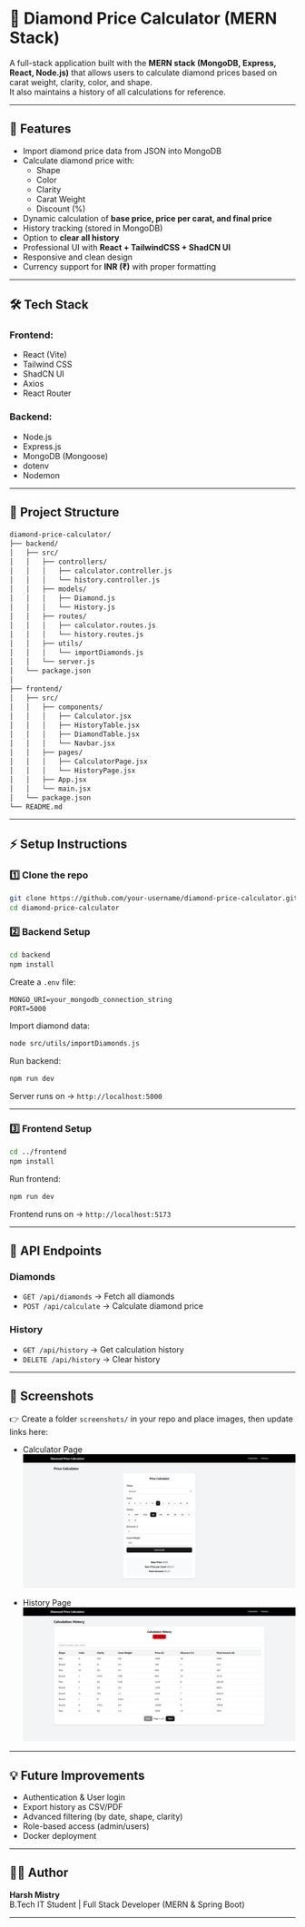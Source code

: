 # 💎 Diamond Price Calculator (MERN Stack)

A full-stack application built with the **MERN stack (MongoDB, Express, React, Node.js)** that allows users to calculate diamond prices based on carat weight, clarity, color, and shape.  
It also maintains a history of all calculations for reference.

---

## 🚀 Features
- Import diamond price data from JSON into MongoDB
- Calculate diamond price with:
  - Shape
  - Color
  - Clarity
  - Carat Weight
  - Discount (%)
- Dynamic calculation of **base price, price per carat, and final price**
- History tracking (stored in MongoDB)
- Option to **clear all history**
- Professional UI with **React + TailwindCSS + ShadCN UI**
- Responsive and clean design
- Currency support for **INR (₹)** with proper formatting

---

## 🛠️ Tech Stack
### Frontend:
- React (Vite)
- Tailwind CSS
- ShadCN UI
- Axios
- React Router

### Backend:
- Node.js
- Express.js
- MongoDB (Mongoose)
- dotenv
- Nodemon

---

## 📂 Project Structure
```
diamond-price-calculator/
├── backend/
│   ├── src/
│   │   ├── controllers/
│   │   │   ├── calculator.controller.js
│   │   │   └── history.controller.js
│   │   ├── models/
│   │   │   ├── Diamond.js
│   │   │   └── History.js
│   │   ├── routes/
│   │   │   ├── calculator.routes.js
│   │   │   └── history.routes.js
│   │   ├── utils/
│   │   │   └── importDiamonds.js
│   │   └── server.js
│   └── package.json
│
├── frontend/
│   ├── src/
│   │   ├── components/
│   │   │   ├── Calculator.jsx
│   │   │   ├── HistoryTable.jsx
│   │   │   ├── DiamondTable.jsx
│   │   │   └── Navbar.jsx
│   │   ├── pages/
│   │   │   ├── CalculatorPage.jsx
│   │   │   └── HistoryPage.jsx
│   │   ├── App.jsx
│   │   └── main.jsx
│   └── package.json
└── README.md
```

---

## ⚡ Setup Instructions

### 1️⃣ Clone the repo
```bash
git clone https://github.com/your-username/diamond-price-calculator.git
cd diamond-price-calculator
```

### 2️⃣ Backend Setup
```bash
cd backend
npm install
```

Create a `.env` file:
```env
MONGO_URI=your_mongodb_connection_string
PORT=5000
```

Import diamond data:
```bash
node src/utils/importDiamonds.js
```

Run backend:
```bash
npm run dev
```
Server runs on → `http://localhost:5000`

---

### 3️⃣ Frontend Setup
```bash
cd ../frontend
npm install
```

Run frontend:
```bash
npm run dev
```
Frontend runs on → `http://localhost:5173`

---

## 🔗 API Endpoints

### Diamonds
- `GET /api/diamonds` → Fetch all diamonds
- `POST /api/calculate` → Calculate diamond price

### History
- `GET /api/history` → Get calculation history
- `DELETE /api/history` → Clear history

---

## 📸 Screenshots

👉 Create a folder `screenshots/` in your repo and place images, then update links here:

- Calculator Page  
  ![Calculator Screenshot](./screenshots/calculator.png)

- History Page  
  ![History Screenshot](./screenshots/history.png)

---

## 💡 Future Improvements
- Authentication & User login
- Export history as CSV/PDF
- Advanced filtering (by date, shape, clarity)
- Role-based access (admin/users)
- Docker deployment

---

## 👨‍💻 Author
**Harsh Mistry**  
B.Tech IT Student | Full Stack Developer (MERN & Spring Boot)  

---
